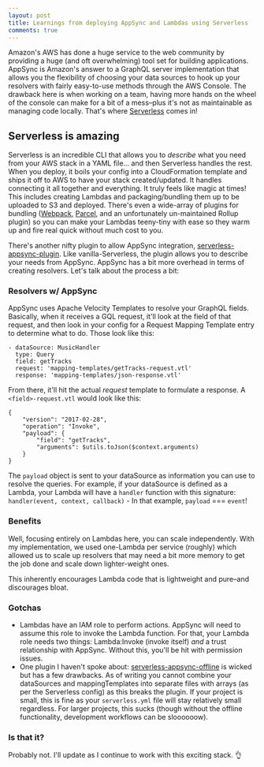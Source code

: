 ```yaml
---
layout: post
title: Learnings from deploying AppSync and Lambdas using Serverless
comments: true
---
```


Amazon's AWS has done a huge service to the web community by providing a huge (and oft overwhelming) tool set for building applications. AppSync is Amazon's answer to a GraphQL server implementation that allows you the flexibility of choosing your data sources to hook up your resolvers with fairly easy-to-use methods through the AWS Console. The drawback here is when working on a team, having more hands on the wheel of the console can make for a bit of a mess–plus it's not as maintainable as managing code locally. That's where [Serverless](http://www.serverless.com) comes in!

## Serverless is amazing

Serverless is an incredible CLI that allows you to *describe* what you need from your AWS stack in a YAML file... and then Serverless handles the rest. When you deploy, it boils your config into a CloudFormation template and ships it off to AWS to have your stack created/updated. It handles connecting it all together and everything. It truly feels like magic at times! This includes creating Lambdas and packaging/bundling them up to be uploaded to S3 and deployed. There's even a wide-array of plugins for bundling ([Webpack](https://github.com/serverless-heaven/serverless-webpack), [Parcel](https://github.com/johnagan/serverless-parcel), and an unfortunately un-maintained Rollup plugin) so you can make your Lambdas teeny-tiny with ease so they warm up and fire real quick without much cost to you.

There's another nifty plugin to allow AppSync integration, [serverless-appsync-plugin](https://github.com/sid88in/serverless-appsync-plugin). Like vanilla-Serverless, the plugin allows you to describe your needs from AppSync. AppSync has a bit more overhead in terms of creating resolvers. Let's talk about the process a bit:

### Resolvers w/ AppSync

AppSync uses Apache Velocity Templates to resolve your GraphQL fields. Basically, when it receives a GQL request, it'll look at the field of that request, and then look in your config for a Request Mapping Template entry to determine what to do. Those look like this:

```
- dataSource: MusicHandler
  type: Query
  field: getTracks
  request: 'mapping-templates/getTracks-request.vtl'
  response: 'mapping-templates/json-response.vtl'
```

From there, it'll hit the actual *request* template to formulate a response. A `<field>-request.vtl` would look like this:

```
{
    "version": "2017-02-28",
    "operation": "Invoke",
    "payload": {
        "field": "getTracks",
        "arguments": $utils.toJson($context.arguments)
    }
}
```

The `payload` object is sent to your dataSource as information you can use to resolve the queries. For example, if your dataSource is defined as a Lambda, your Lambda will have a `handler` function with this signature: `handler(event, context, callback)` - In that example, `payload` === `event`!

### Benefits

Well, focusing entirely on Lambdas here, you can scale independently. With my implementation, we used one-Lambda per service (roughly) which allowed us to scale up resolvers that may need a bit more memory to get the job done and scale down lighter-weight ones.

This inherently encourages Lambda code that is lightweight and pure–and discourages bloat.

### Gotchas

* Lambdas have an IAM role to perform actions. AppSync will need to assume this role to invoke the Lambda function. For that, your Lambda role needs two things: Lambda:Invoke (invoke itself) *and* a trust relationship with AppSync. Without this, you'll be hit with permission issues.
* One plugin I haven't spoke about: [serverless-appsync-offline](https://github.com/aheissenberger/serverless-appsync-offline) is wicked but has a few drawbacks. As of writing you cannot combine your dataSources and mappingTemplates into separate files with arrays (as per the Serverless config) as this breaks the plugin. If your project is small, this is fine as your `serverless.yml` file will stay relatively small regardless. For larger projects, this sucks (though without the offline functionality, development workflows can be sloooooow).

### Is that it?

Probably not. I'll update as I continue to work with this exciting stack. 👌
